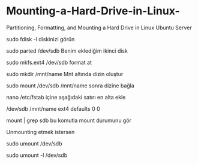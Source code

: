 # Mounting-a-Hard-Drive-in-Linux-
Partitioning, Formatting, and Mounting a Hard Drive in Linux Ubuntu Server

sudo fdisk -l diskinizi görün

sudo parted /dev/sdb  Benim eklediğim ikinci disk

sudo mkfs.ext4 /dev/sdb   format at

sudo mkdir /mnt/name  Mnt altında dizin oluştur

sudo mount /dev/sdb /mnt/name  sonra dizine bağla

nano /etc/fstab  içine aşağıdaki satırı en alta ekle

/dev/sdb /mnt/name ext4 defaults 0 0

mount | grep sdb bu komutla mount durumunu gör

Unmounting etmek istersen 

sudo umount /dev/sdb

sudo umount -l /dev/sdb
